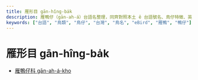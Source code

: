 ```yaml
---
title: 雁形目 gān-hîng-ba̍k
description: 雁鴨仔（gān-ah-á）台語名整理，同齊對照本土 ê 台語號名、鳥仔特徵、英語、日語、華語翻譯，嘛有物種 ê eBird 網址，予未來 ê 物種命名參考。
keywords: ["台語", "鳥類", "鳥仔", "台灣", "鳥名", "eBird", "雁鴨", "鴨仔"]
---
```


# 雁形目 gān-hîng-ba̍k

- [雁鴨仔科 gān-ah-á-kho](./anatidae.md)
